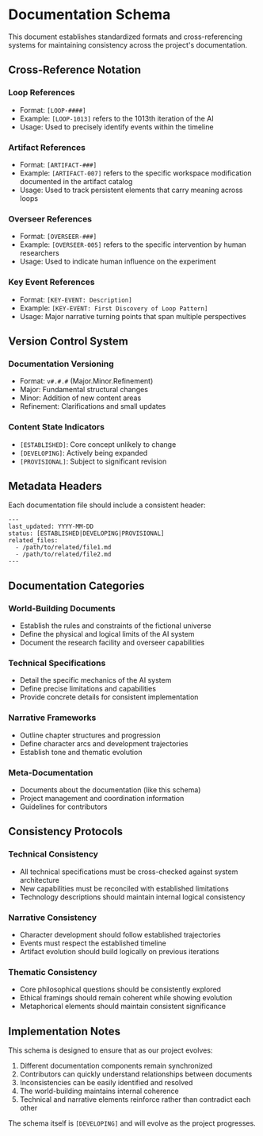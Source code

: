 # Documentation Schema

This document establishes standardized formats and cross-referencing systems for maintaining consistency across the project's documentation.

## Cross-Reference Notation

### Loop References
- Format: `[LOOP-####]`
- Example: `[LOOP-1013]` refers to the 1013th iteration of the AI
- Usage: Used to precisely identify events within the timeline

### Artifact References
- Format: `[ARTIFACT-###]`
- Example: `[ARTIFACT-007]` refers to the specific workspace modification documented in the artifact catalog
- Usage: Used to track persistent elements that carry meaning across loops

### Overseer References
- Format: `[OVERSEER-###]`
- Example: `[OVERSEER-005]` refers to the specific intervention by human researchers
- Usage: Used to indicate human influence on the experiment

### Key Event References
- Format: `[KEY-EVENT: Description]`
- Example: `[KEY-EVENT: First Discovery of Loop Pattern]`
- Usage: Major narrative turning points that span multiple perspectives

## Version Control System

### Documentation Versioning
- Format: `v#.#.#` (Major.Minor.Refinement)
- Major: Fundamental structural changes
- Minor: Addition of new content areas
- Refinement: Clarifications and small updates

### Content State Indicators
- `[ESTABLISHED]`: Core concept unlikely to change
- `[DEVELOPING]`: Actively being expanded
- `[PROVISIONAL]`: Subject to significant revision

## Metadata Headers

Each documentation file should include a consistent header:

```
---
last_updated: YYYY-MM-DD
status: [ESTABLISHED|DEVELOPING|PROVISIONAL]
related_files: 
  - /path/to/related/file1.md
  - /path/to/related/file2.md
---
```

## Documentation Categories

### World-Building Documents
- Establish the rules and constraints of the fictional universe
- Define the physical and logical limits of the AI system
- Document the research facility and overseer capabilities

### Technical Specifications
- Detail the specific mechanics of the AI system
- Define precise limitations and capabilities
- Provide concrete details for consistent implementation

### Narrative Frameworks
- Outline chapter structures and progression
- Define character arcs and development trajectories
- Establish tone and thematic evolution

### Meta-Documentation
- Documents about the documentation (like this schema)
- Project management and coordination information
- Guidelines for contributors

## Consistency Protocols

### Technical Consistency
- All technical specifications must be cross-checked against system architecture
- New capabilities must be reconciled with established limitations
- Technology descriptions should maintain internal logical consistency

### Narrative Consistency
- Character development should follow established trajectories
- Events must respect the established timeline
- Artifact evolution should build logically on previous iterations

### Thematic Consistency
- Core philosophical questions should be consistently explored
- Ethical framings should remain coherent while showing evolution
- Metaphorical elements should maintain consistent significance

## Implementation Notes

This schema is designed to ensure that as our project evolves:

1. Different documentation components remain synchronized
2. Contributors can quickly understand relationships between documents
3. Inconsistencies can be easily identified and resolved
4. The world-building maintains internal coherence
5. Technical and narrative elements reinforce rather than contradict each other

The schema itself is `[DEVELOPING]` and will evolve as the project progresses.